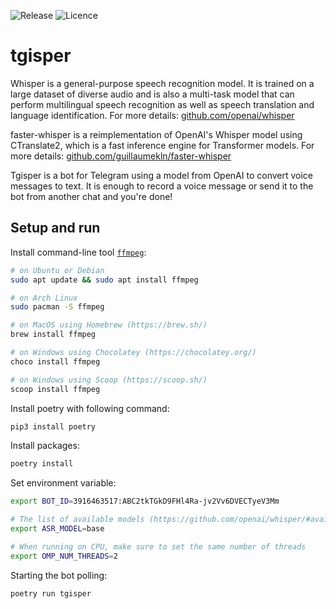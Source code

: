 ![Release](https://img.shields.io/github/v/release/ckaytev/tgisper.svg)
![Licence](https://img.shields.io/github/license/ckaytev/tgisper.svg)

# tgisper
Whisper is a general-purpose speech recognition model. It is trained on a large dataset of diverse audio and is also a multi-task model that can perform multilingual speech recognition as well as speech translation and language identification. For more details: [github.com/openai/whisper](https://github.com/openai/whisper/)

faster-whisper is a reimplementation of OpenAI's Whisper model using CTranslate2, which is a fast inference engine for Transformer models. For more details: [github.com/guillaumekln/faster-whisper](https://github.com/guillaumekln/faster-whisper/)

Tgisper is a bot for Telegram using a model from OpenAI to convert voice messages to text. It is enough to record a voice message or send it to the bot from another chat and you're done!

## Setup and run

Install command-line tool [`ffmpeg`](https://ffmpeg.org/):

```bash
# on Ubuntu or Debian
sudo apt update && sudo apt install ffmpeg

# on Arch Linux
sudo pacman -S ffmpeg

# on MacOS using Homebrew (https://brew.sh/)
brew install ffmpeg

# on Windows using Chocolatey (https://chocolatey.org/)
choco install ffmpeg

# on Windows using Scoop (https://scoop.sh/)
scoop install ffmpeg
```

Install poetry with following command:

```sh
pip3 install poetry
```

Install packages:

```sh
poetry install
```

Set environment variable:
```sh
export BOT_ID=3916463517:ABC2tkTGkD9FHl4Ra-jv2Vv6DVECTyeV3Mm

# The list of available models (https://github.com/openai/whisper/#available-models-and-languages)
export ASR_MODEL=base 

# When running on CPU, make sure to set the same number of threads
export OMP_NUM_THREADS=2
```

Starting the bot polling:

```sh
poetry run tgisper
```
